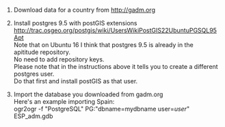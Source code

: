 1) Download data for a country from http://gadm.org

2) Install postgres 9.5 with postGIS extensions  
http://trac.osgeo.org/postgis/wiki/UsersWikiPostGIS22UbuntuPGSQL95Apt  
Note that on Ubuntu 16 I think that postgres 9.5 is already in the apititude repository.  
No need to add repository keys.  
Please note that in the instructions above it tells you to create a different postgres user.  
Do that first and install postGIS as that user.

3) Import the database you downloaded from gadm.org  
Here's an example importing Spain:  
ogr2ogr -f "PostgreSQL" PG:"dbname=mydbname user=*user*" ESP_adm.gdb

